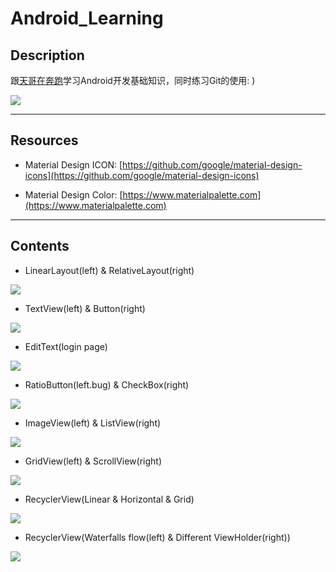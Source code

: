 # Android_Learning

## Description

跟[天哥在奔跑](https://www.jianshu.com/p/cd569bb2e3ef)学习Android开发基础知识，同时练习Git的使用:  )

![](https://pic.taifua.com/Picture/android/androidlearning.png)

***

## Resources

- Material Design ICON: [https://github.com/google/material-design-icons](https://github.com/google/material-design-icons)

- Material Design Color: [https://www.materialpalette.com](https://www.materialpalette.com)

***

## Contents

- LinearLayout(left) & RelativeLayout(right)

![](https://pic.taifua.com/Picture/android/linearandrelative.png)

- TextView(left) & Button(right)

![](https://pic.taifua.com/Picture/android/textviewandbutton.png)

- EditText(login page)

![](https://pic.taifua.com/Picture/android/edittexts.png)

- RatioButton(left.bug) & CheckBox(right)

![](https://pic.taifua.com/Picture/android/ratiobuttonandcheckbox.png)

- ImageView(left) & ListView(right)

![](https://pic.taifua.com/Picture/android/imageviewandlistview.png)

- GridView(left) & ScrollView(right)

![](https://pic.taifua.com/Picture/android/gridandscroll.png)

- RecyclerView(Linear & Horizontal & Grid)

![](https://pic.taifua.com/Picture/android/linearrecycleandgridrecycle.png)

- RecyclerView(Waterfalls flow(left)  & Different ViewHolder(right))

![](https://pic.taifua.com/Picture/android/purecyclerandviewholder.png)